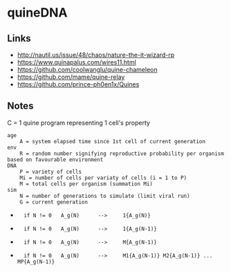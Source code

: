 # quineDNA


## Links

* http://nautil.us/issue/48/chaos/nature-the-it-wizard-rp
* https://www.quinapalus.com/wires11.html
* https://github.com/coolwanglu/quine-chameleon
* https://github.com/mame/quine-relay
* https://github.com/prince-ph0en1x/Quines

## Notes

C = 1 quine program representing 1 cell's property

	age
		A = system elapsed time since 1st cell of current generation
	env
		R = random number signifying reproductive probability per organism based on favourable environment
	DNA
		P = variety of cells 
		Mi = number of cells per variaty of cells (i = 1 to P)
		M = total cells per organism (summation Mi)
	sim
		N = number of generations to simulate (limit viral run)
		G = current generation


*		if N != 0	A_g(N)		-->		1{A_g(N)}
*		if N != 0	A_g(N)		-->		1{A_g(N-1)}
*		if N != 0	A_g(N)		-->		M{A_g(N-1)}
*		if N != 0	A_g(N)		-->		M1{A_g(N-1)} M2{A_g(N-1)} ... MP{A_g(N-1)}

